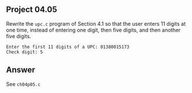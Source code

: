 ## Project 04.05
Rewrite the ```upc.c``` program of Section 4.1 so that the user enters 11 digits at one time, instead of entering one digit, then five digits, and then another five digits.
```
Enter the first 11 digits of a UPC: 01380015173
Check digit: 5
```

## Answer
See ```ch04p05.c```
